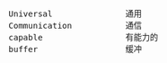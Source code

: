 <span  style="font-family: Simsun,serif; font-size: 17px; ">

~~~
Universal               通用
Communication           通信
capable                 有能力的
buffer                  缓冲
~~~

</span>